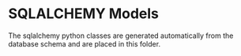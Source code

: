 # SQLALCHEMY Models
The sqlalchemy python classes are generated automatically from the database schema and are placed in this folder. 